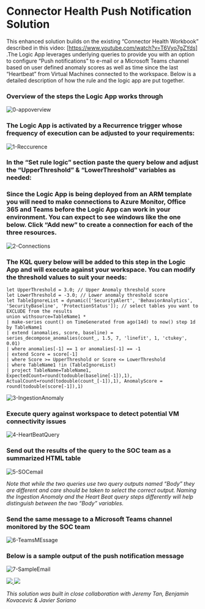 # Connector Health Push Notification Solution
This enhanced solution builds on the existing “Connector Health Workbook” described in this video: [https://www.youtube.com/watch?v=T6Vyo7gZYds] .The Logic App leverages  underlying queries to provide you with an option to configure “Push notifications” to e-mail or a Microsoft Teams channel based on user defined anomaly scores as well as time since the last “Heartbeat” from Virtual Machines connected to the workspace. Below is a detailed description of how the rule and the logic app are put together. 

### Overview of the steps the Logic App works through 

![0-appoverview](../Send-ConnectorHealthStatus/images/0-appoverview.png)


### The Logic App is activated by a Recurrence trigger whose frequency of execution can be adjusted to your requirements:

![1-Reccurence](../Send-ConnectorHealthStatus/images/1-Reccurence.png)

### In the “Set rule logic” section paste the query below and adjust the “UpperThreshold” & “LowerThreshold” variables as needed:



### Since the Logic App is being deployed from an ARM template you will need to make connections to Azure Monitor, Office 365 and Teams before the Logic App can work in your environment. You can expect to see windows like the one below. Click “Add new” to create a connection for each of the three resources. 

 ![2-Connections](../Send-ConnectorHealthStatus/images/2-Connections.png)

### The KQL query below will be added to this step in the Logic App and will execute against your workspace. You can modify the threshold values to suit your needs:

```
let UpperThreshold = 3.0; // Upper Anomaly threshold score
let LowerThreshold = -3.0; // Lower anomaly threshold score
let TableIgnoreList = dynamic(['SecurityAlert', 'BehaviorAnalytics', 'SecurityBaseline', 'ProtectionStatus']); // select tables you want to EXCLUDE from the results
union withsource=TableName1 *
| make-series count() on TimeGenerated from ago(14d) to now() step 1d by TableName1
| extend (anomalies, score, baseline) = series_decompose_anomalies(count_, 1.5, 7, 'linefit', 1, 'ctukey', 0.01)
| where anomalies[-1] == 1 or anomalies[-1] == -1
| extend Score = score[-1]
| where Score >= UpperThreshold or Score <= LowerThreshold
| where TableName1 !in (TableIgnoreList)
| project TableName=TableName1, ExpectedCount=round(todouble(baseline[-1]),1), ActualCount=round(todouble(count_[-1]),1), AnomalyScore = round(todouble(score[-1]),1)
```
  ![3-IngestionAnomaly](../Send-ConnectorHealthStatus/images/3-IngestionAnomaly.png)


### Execute query against workspace to detect potential VM connectivity issues

   ![4-HeartBeatQuery](../Send-ConnectorHealthStatus/images/4-HeartBeatQuery.png)

### Send out the results of the query to the SOC team as a summarized HTML table
   ![5-SOCemail](../Send-ConnectorHealthStatus/images/5-SOCemail.png)

<em>Note that while the two queries use two query outputs named “Body” they are different and care should be taken to select the correct output. Naming the Ingestion Anomaly and the Heart Beat query steps differently will help distinguish between the two “Body” variables.</em>

### Send the same message to a Microsoft Teams channel monitored by the SOC team

   ![6-TeamsMEssage](../Send-ConnectorHealthStatus/images/6-TeamsMEssage.png)

### Below is a sample output of the push notification message
   ![7-SampleEmail](../Send-ConnectorHealthStatus/images/7-SampleEmail.png)



<a href="https://portal.azure.com/#create/Microsoft.Template/uri/https%3A%2F%2Fraw.githubusercontent.com%2FAzure%2FAzure-Sentinel%2Fmaster%2FPlaybooks%2FSend-ConnectorHealthStatus%2Fazuredeploy.json" target="_blank">
    <img src="https://aka.ms/deploytoazurebutton"/>
</a>

<a href="https://portal.azure.us/#create/Microsoft.Template/uri/https%3A%2F%2Fraw.githubusercontent.com%2FAzure%2FAzure-Sentinel%2Fmaster%2FPlaybooks%2Send-ConnectorHealthStatus%2Fazuredeploy.json" target="_blank">
<img src="https://raw.githubusercontent.com/Azure/azure-quickstart-templates/master/1-CONTRIBUTION-GUIDE/images/deploytoazuregov.png"/>
</a>

<em>This solution was built in close collaboration with Jeremy Tan, Benjamin Kovacevic & Javier Soriano</em>
